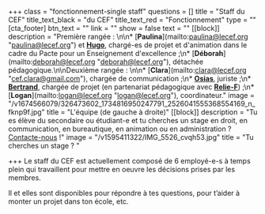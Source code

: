 +++
class = "fonctionnement-single staff"
questions = []
title = "Staff du CEF"
title_text_black = "du CEF"
title_text_red = "Fonctionnement"
type = ""
[cta_footer]
btn_text = ""
link = ""
show = false
text = ""
[[block]]
description = "Première rangée : \n\n* [**Paulina**](mailto:paulina@lecef.org \"paulina@lecef.org\") et [**Hugo**](hugo@lecef.org), chargé-es de projet et d'animation dans le cadre du Pacte pour un Enseignement d'excellence ;\n* [**Déborah**](mailto:deborah@lecef.org \"deborah@lecef.org\"), détachée pédagogique.\n\nDeuxième rangée : \n\n* [**Clara**](mailto:clara@lecef.org \"cef.clara@gmail.com\"), chargée de communication ;\n* [**Osias**](mailto:sj@lecef.org), juriste ;\n* [**Bertrand**](mailto:bertrand@lecef.org), chargée de projet (en partenariat pédagogique avec [**Relie-F**](http://relie-f.be/)) ;\n* [**Logan**](mailto:logan@lecef.org \"logan@lecef.org\"), coordinateur."
image = "/v1674566079/326473602_1734816950247791_2526041555368554169_n_fknp9f.jpg"
title = "L'équipe (de gauche à droite)"
[[block]]
description = "Tu es élève du secondaire ou étudiant-e et tu cherches un stage en droit, en communication, en bureautique, en animation ou en administration ? [Contacte-nous](/contact) !"
image = "/v1595411322/IMG_5526_cvqh53.jpg"
title = "Tu cherches un stage ? "

+++
Le staff du CEF est actuellement composé de 6 employé-e-s à temps plein qui travaillent pour mettre en oeuvre les décisions prises par les membres.

Il et elles sont disponibles pour répondre à tes questions, pour t’aider à monter un projet dans ton école, etc.